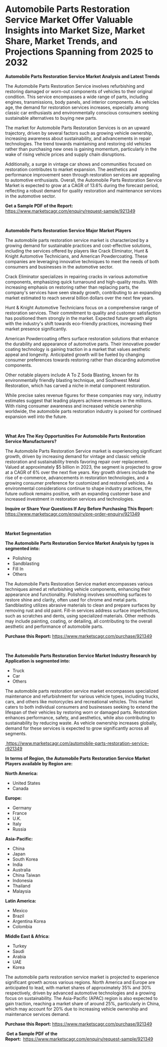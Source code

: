 <p><h1>Automobile Parts Restoration Service Market Offer Valuable Insights into Market Size, Market Share, Market Trends, and Projections Spanning from 2025 to 2032</h1></p><p><strong>Automobile Parts Restoration Service Market Analysis and Latest Trends</strong></p>
<p><p>The Automobile Parts Restoration Service involves refurbishing and restoring damaged or worn-out components of vehicles to their original condition. This service encompasses a wide range of parts, including engines, transmissions, body panels, and interior components. As vehicles age, the demand for restoration services increases, especially among classic car enthusiasts and environmentally conscious consumers seeking sustainable alternatives to buying new parts.</p><p>The market for Automobile Parts Restoration Services is on an upward trajectory, driven by several factors such as growing vehicle ownership, increasing awareness about sustainability, and advancements in repair technologies. The trend towards maintaining and restoring old vehicles rather than purchasing new ones is gaining momentum, particularly in the wake of rising vehicle prices and supply chain disruptions.</p><p>Additionally, a surge in vintage car shows and communities focused on restoration contributes to market expansion. The aesthetics and performance improvement seen through restoration services are appealing to automotive enthusiasts. Overall, the Automobile Parts Restoration Service Market is expected to grow at a CAGR of 13.6% during the forecast period, reflecting a robust demand for quality restoration and maintenance services in the automotive sector.</p></p>
<p><strong>Get a Sample PDF of the Report:&nbsp;</strong> <a href="https://www.marketscagr.com/enquiry/request-sample/921349?utm_campaign=3543&utm_medium=2&utm_source=Github&utm_content=ia&utm_term=18042025&utm_id=automobile-parts-restoration-service">https://www.marketscagr.com/enquiry/request-sample/921349</a></p>
<p>&nbsp;</p>
<p><strong>Automobile Parts Restoration Service Major Market Players</strong></p>
<p><p>The automobile parts restoration service market is characterized by a growing demand for sustainable practices and cost-effective solutions, including the services offered by players like Crack Eliminator, Hunt & Knight Automotive Technicians, and American Powdercoating. These companies are leveraging innovative techniques to meet the needs of both consumers and businesses in the automotive sector.</p><p>Crack Eliminator specializes in repairing cracks in various automotive components, emphasizing quick turnaround and high-quality results. With increasing emphasis on restoring rather than replacing parts, the company's services have seen steady growth, contributing to an expanding market estimated to reach several billion dollars over the next few years.</p><p>Hunt & Knight Automotive Technicians focus on a comprehensive range of restoration services. Their commitment to quality and customer satisfaction has positioned them strongly in the market. Expected future growth aligns with the industry's shift towards eco-friendly practices, increasing their market presence significantly.</p><p>American Powdercoating offers surface restoration solutions that enhance the durability and appearance of automotive parts. Their innovative powder coating technology is gaining traction in a market that values aesthetic appeal and longevity. Anticipated growth will be fueled by changing consumer preferences towards restoring rather than discarding automotive components.</p><p>Other notable players include A To Z Soda Blasting, known for its environmentally friendly blasting technique, and Southwest Metal Restoration, which has carved a niche in metal component restoration. </p><p>While precise sales revenue figures for these companies may vary, industry estimates suggest that leading players achieve revenues in the millions. With rising consumer awareness and increased vehicle ownership worldwide, the automobile parts restoration industry is poised for continued expansion well into the future.</p></p>
<p>&nbsp;</p>
<p><strong>What Are The Key Opportunities For Automobile Parts Restoration Service Manufacturers?</strong></p>
<p><p>The Automobile Parts Restoration Service market is experiencing significant growth, driven by increasing demand for vintage and classic vehicle restoration and sustainability trends favoring repair over replacement. Valued at approximately $5 billion in 2023, the segment is projected to grow at a CAGR of 6% over the next five years. Key growth drivers include the rise of e-commerce, advancements in restoration technologies, and a growing consumer preference for customized and restored vehicles. As environmental considerations continue to shape industry practices, the future outlook remains positive, with an expanding customer base and increased investment in restoration services and technologies.</p></p>
<p><strong>Inquire or Share Your Questions If Any Before Purchasing This Report:</strong> <a href="https://www.marketscagr.com/enquiry/pre-order-enquiry/921349?utm_campaign=3543&utm_medium=2&utm_source=Github&utm_content=ia&utm_term=18042025&utm_id=automobile-parts-restoration-service">https://www.marketscagr.com/enquiry/pre-order-enquiry/921349</a></p>
<p>&nbsp;</p>
<p><strong>Market Segmentation</strong></p>
<p><strong>The Automobile Parts Restoration Service Market Analysis by types is segmented into:</strong></p>
<p><ul><li>Polishing</li><li>Sandblasting</li><li>Fill In</li><li>Others</li></ul></p>
<p><p>The Automobile Parts Restoration Service market encompasses various techniques aimed at refurbishing vehicle components, enhancing their appearance and functionality. Polishing involves smoothing surfaces to restore shine and clarity, often used for chrome and metal parts. Sandblasting utilizes abrasive materials to clean and prepare surfaces by removing rust and old paint. Fill-in services address surface imperfections, such as scratches and dents, using specialized materials. Other methods may include painting, coating, or detailing, all contributing to the overall aesthetic and performance of automobile parts.</p></p>
<p><strong>Purchase this Report:&nbsp;</strong><a href="https://www.marketscagr.com/purchase/921349?utm_campaign=3543&utm_medium=2&utm_source=Github&utm_content=ia&utm_term=18042025&utm_id=automobile-parts-restoration-service">https://www.marketscagr.com/purchase/921349</a></p>
<p>&nbsp;</p>
<p><strong>The Automobile Parts Restoration Service Market Industry Research by Application is segmented into:</strong></p>
<p><ul><li>Truck</li><li>Car</li><li>Others</li></ul></p>
<p><p>The automobile parts restoration service market encompasses specialized maintenance and refurbishment for various vehicle types, including trucks, cars, and others like motorcycles and recreational vehicles. This market caters to both individual consumers and businesses seeking to extend the lifespan of their vehicles by restoring worn or damaged parts. Restoration enhances performance, safety, and aesthetics, while also contributing to sustainability by reducing waste. As vehicle ownership increases globally, demand for these services is expected to grow significantly across all segments.</p></p>
<p><a href="https://www.marketscagr.com/automobile-parts-restoration-service-r921349?utm_campaign=3543&utm_medium=2&utm_source=Github&utm_content=ia&utm_term=18042025&utm_id=automobile-parts-restoration-service">&nbsp;https://www.marketscagr.com/automobile-parts-restoration-service-r921349</a></p>
<p><strong>In terms of Region, the Automobile Parts Restoration Service Market Players available by Region are:</strong></p>
<p>
    <p> <strong> North America: </strong>
        <ul>
            <li>United States</li>
            <li>Canada</li>
        </ul>
        </p> 
    <p> <strong> Europe: </strong>
        <ul>
            <li>Germany</li>
            <li>France</li>
            <li>U.K.</li>
            <li>Italy</li>
            <li>Russia</li>
        </ul>
        </p> 
    <p> <strong> Asia-Pacific: </strong>
        <ul>
            <li>China</li>
            <li>Japan</li>
            <li>South Korea</li>
            <li>India</li>
            <li>Australia</li>
            <li>China Taiwan</li>
            <li>Indonesia</li>
            <li>Thailand</li>
            <li>Malaysia</li>
        </ul>
        </p> 
    <p> <strong> Latin America: </strong>
        <ul>
            <li>Mexico</li>
            <li>Brazil</li>
            <li>Argentina Korea</li>
            <li>Colombia</li>
        </ul>
        </p> 
    <p> <strong> Middle East & Africa: </strong>
        <ul>
            <li>Turkey</li>
            <li>Saudi</li>
            <li>Arabia</li>
            <li>UAE</li>
            <li>Korea</li>
        </ul>
    </p>
    </p>
<p><p>The automobile parts restoration service market is projected to experience significant growth across various regions. North America and Europe are anticipated to lead, with market shares of approximately 35% and 30% respectively, driven by advanced automotive technologies and a growing focus on sustainability. The Asia-Pacific (APAC) region is also expected to gain traction, reaching a market share of around 25%, particularly in China, which may account for 20% due to increasing vehicle ownership and maintenance services demand.</p></p>
<p><strong>Purchase this Report: </strong><a href="https://www.marketscagr.com/purchase/921349?utm_campaign=3543&utm_medium=2&utm_source=Github&utm_content=ia&utm_term=18042025&utm_id=automobile-parts-restoration-service">https://www.marketscagr.com/purchase/921349</a></p>
<p>&nbsp;<strong>Get a Sample PDF of the Report:&nbsp;&nbsp;</strong><a href="https://www.marketscagr.com/enquiry/request-sample/921349?utm_campaign=3543&utm_medium=2&utm_source=Github&utm_content=ia&utm_term=18042025&utm_id=automobile-parts-restoration-service">https://www.marketscagr.com/enquiry/request-sample/921349</a></p>
<p><strong></strong></p>
<p><p></p><p></p><p></p></p>